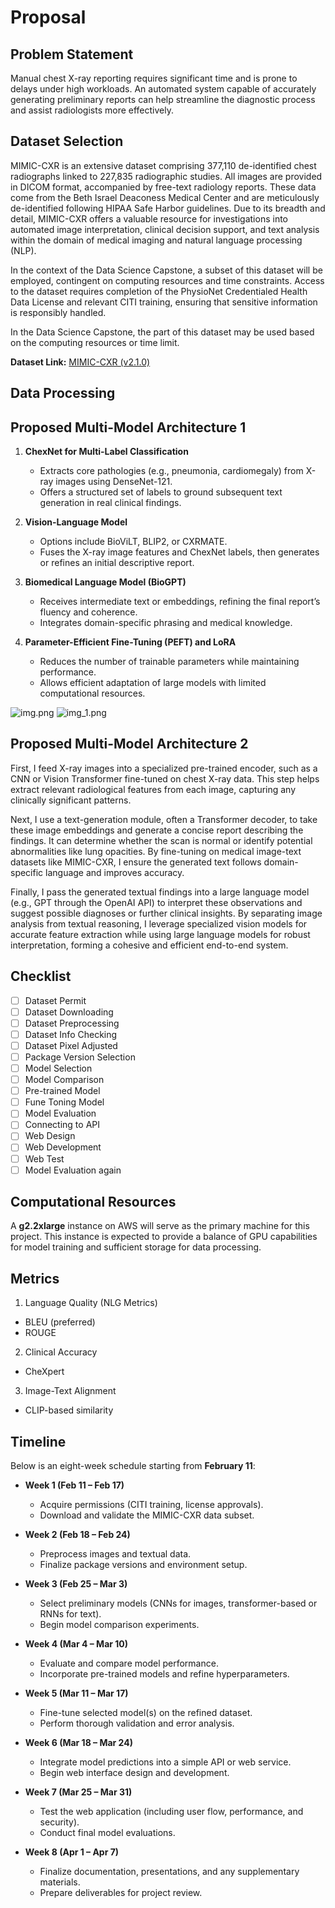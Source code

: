 # Proposal

## Problem Statement

Manual chest X-ray reporting requires significant time and is prone to delays under high workloads. An automated system capable of accurately generating preliminary reports can help streamline the diagnostic process and assist radiologists more effectively.

## Dataset Selection
MIMIC-CXR is an extensive dataset comprising 377,110 de-identified chest radiographs linked to 227,835 radiographic studies. All images are provided in DICOM format, accompanied by free-text radiology reports. These data come from the Beth Israel Deaconess Medical Center and are meticulously de-identified following HIPAA Safe Harbor guidelines. Due to its breadth and detail, MIMIC-CXR offers a valuable resource for investigations into automated image interpretation, clinical decision support, and text analysis within the domain of medical imaging and natural language processing (NLP).

In the context of the Data Science Capstone, a subset of this dataset will be employed, contingent on computing resources and time constraints. Access to the dataset requires completion of the PhysioNet Credentialed Health Data License and relevant CITI training, ensuring that sensitive information is responsibly handled.

In the Data Science Capstone, the part of this dataset may be used based on the computing resources or time limit.

**Dataset Link:** [MIMIC-CXR (v2.1.0)](https://physionet.org/content/mimic-cxr/2.1.0/)

## Data Processing

## Proposed Multi-Model Architecture 1
1. **ChexNet for Multi-Label Classification**  
   - Extracts core pathologies (e.g., pneumonia, cardiomegaly) from X-ray images using DenseNet-121.  
   - Offers a structured set of labels to ground subsequent text generation in real clinical findings.

2. **Vision-Language Model**  
   - Options include BioViLT, BLIP2, or CXRMATE.  
   - Fuses the X-ray image features and ChexNet labels, then generates or refines an initial descriptive report.

3. **Biomedical Language Model (BioGPT)**  
   - Receives intermediate text or embeddings, refining the final report’s fluency and coherence.  
   - Integrates domain-specific phrasing and medical knowledge.  

4. **Parameter-Efficient Fine-Tuning (PEFT) and LoRA**  
   - Reduces the number of trainable parameters while maintaining performance.  
   - Allows efficient adaptation of large models with limited computational resources.

![img.png](img.png)
![img_1.png](img_1.png)

## Proposed Multi-Model Architecture 2

First, I feed X-ray images into a specialized pre-trained encoder, such as a CNN or Vision Transformer fine-tuned on chest X-ray data. This step helps extract relevant radiological features from each image, capturing any clinically significant patterns.  

Next, I use a text-generation module, often a Transformer decoder, to take these image embeddings and generate a concise report describing the findings. It can determine whether the scan is normal or identify potential abnormalities like lung opacities. By fine-tuning on medical image-text datasets like MIMIC-CXR, I ensure the generated text follows domain-specific language and improves accuracy.  

Finally, I pass the generated textual findings into a large language model (e.g., GPT through the OpenAI API) to interpret these observations and suggest possible diagnoses or further clinical insights. By separating image analysis from textual reasoning, I leverage specialized vision models for accurate feature extraction while using large language models for robust interpretation, forming a cohesive and efficient end-to-end system.

## Checklist

 - [ ] Dataset Permit
 - [ ] Dataset Downloading
 - [ ] Dataset Preprocessing
 - [ ] Dataset Info Checking
 - [ ] Dataset Pixel Adjusted
 - [ ]  Package Version Selection
 - [ ] Model Selection
 - [ ] Model Comparison
 - [ ] Pre-trained Model
 - [ ] Fune Toning Model
 - [ ] Model Evaluation
 - [ ] Connecting to API
 - [ ] Web Design
 - [ ] Web Development
 - [ ] Web Test
 - [ ] Model Evaluation again

## Computational Resources
A **g2.2xlarge** instance on AWS will serve as the primary machine for this project. This instance is expected to provide a balance of GPU capabilities for model training and sufficient storage for data processing.

## Metrics

1. Language Quality (NLG Metrics)

- BLEU (preferred)
- ROUGE 

2. Clinical Accuracy 

- CheXpert

3. Image-Text Alignment

- CLIP-based similarity

## Timeline
Below is an eight-week schedule starting from **February 11**:

 - **Week 1 (Feb 11 – Feb 17)**
	 - Acquire permissions (CITI training, license approvals).
	 - Download and validate the MIMIC-CXR data subset.
- **Week 2 (Feb 18 – Feb 24)**
  - Preprocess images and textual data.  
  - Finalize package versions and environment setup.

- **Week 3 (Feb 25 – Mar 3)**  
  - Select preliminary models (CNNs for images, transformer-based or RNNs for text).  
  - Begin model comparison experiments.

- **Week 4 (Mar 4 – Mar 10)**  
  - Evaluate and compare model performance.  
  - Incorporate pre-trained models and refine hyperparameters.

- **Week 5 (Mar 11 – Mar 17)**  
  - Fine-tune selected model(s) on the refined dataset.  
  - Perform thorough validation and error analysis.

- **Week 6 (Mar 18 – Mar 24)**  
  - Integrate model predictions into a simple API or web service.  
  - Begin web interface design and development.

- **Week 7 (Mar 25 – Mar 31)**  
  - Test the web application (including user flow, performance, and security).  
  - Conduct final model evaluations.

- **Week 8 (Apr 1 – Apr 7)**  
  - Finalize documentation, presentations, and any supplementary materials.  
  - Prepare deliverables for project review.